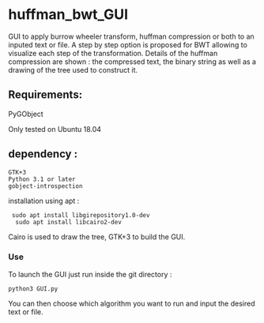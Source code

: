 # huffman_bwt_GUI
GUI to apply burrow wheeler transform, huffman compression or both to an inputed text or file.
A step by step option is proposed for BWT allowing to visualize each step of the transformation.
Details of the huffman compression are shown : the compressed text, the binary string as well as a drawing of the tree used to construct it. 


## Requirements: 
PyGObject

Only tested on Ubuntu 18.04

## dependency :

    GTK+3
    Python 3.1 or later
    gobject-introspection
    
installation using apt : 


     sudo apt install libgirepository1.0-dev
      sudo apt install libcairo2-dev

Cairo is used to draw the tree, GTK+3 to build the GUI.

### Use 
To launch the GUI just run inside the git directory : 

    python3 GUI.py 
    
You can then choose which algorithm you want to run and input the desired text or file. 
